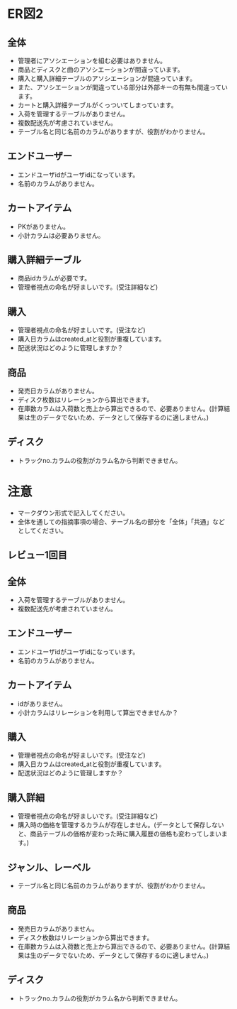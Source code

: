# ER図2
## 全体
- 管理者にアソシエーションを組む必要はありません。
- 商品とディスクと曲のアソシエーションが間違っています。
- 購入と購入詳細テーブルのアソシエーションが間違っています。
- また、アソシエーションが間違っている部分は外部キーの有無も間違っています。
- カートと購入詳細テーブルがくっついてしまっています。
- 入荷を管理するテーブルがありません。
- 複数配送先が考慮されていません。
- テーブル名と同じ名前のカラムがありますが、役割がわかりません。

## エンドユーザー
- エンドユーザidがユーザidになっています。
- 名前のカラムがありません。

## カートアイテム
- PKがありません。
- 小計カラムは必要ありません。

## 購入詳細テーブル
- 商品idカラムが必要です。
- 管理者視点の命名が好ましいです。(受注詳細など)

## 購入
- 管理者視点の命名が好ましいです。(受注など)
- 購入日カラムはcreated_atと役割が重複しています。
- 配送状況はどのように管理しますか？

## 商品
- 発売日カラムがありません。
- ディスク枚数はリレーションから算出できます。
- 在庫数カラムは入荷数と売上から算出できるので、必要ありません。(計算結果は生のデータでないため、データとして保存するのに適しません。)

## ディスク
- トラックno.カラムの役割がカラム名から判断できません。








# 注意
* マークダウン形式で記入してください。
* 全体を通しての指摘事項の場合、テーブル名の部分を「全体」「共通」などとしてください。













## レビュー1回目
## 全体
- 入荷を管理するテーブルがありません。
- 複数配送先が考慮されていません。

## エンドユーザー
- エンドユーザidがユーザidになっています。
- 名前のカラムがありません。

## カートアイテム
- idがありません。
- 小計カラムはリレーションを利用して算出できませんか？

## 購入
- 管理者視点の命名が好ましいです。(受注など)
- 購入日カラムはcreated_atと役割が重複しています。
- 配送状況はどのように管理しますか？

## 購入詳細
- 管理者視点の命名が好ましいです。(受注詳細など)
- 購入時の価格を管理するカラムが存在しません。(データとして保存しないと、商品テーブルの価格が変わった時に購入履歴の価格も変わってしまいます。)

## ジャンル、レーベル
- テーブル名と同じ名前のカラムがありますが、役割がわかりません。

## 商品
- 発売日カラムがありません。
- ディスク枚数はリレーションから算出できます。
- 在庫数カラムは入荷数と売上から算出できるので、必要ありません。(計算結果は生のデータでないため、データとして保存するのに適しません。)

## ディスク
- トラックno.カラムの役割がカラム名から判断できません。
